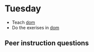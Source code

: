 # Tuesday

- Teach [dom](../../topics/javascript/dom.md) 
- Do the exerises in [dom](../../topics/javascript/dom.md) 



## Peer instruction questions



<!---

### Question 1

What will be logged out?

```javascript
const ages = [23, 88, 3, 17, 55, 64];
const youngAges = ages.forEach((age) => age <= 11);
console.log(youngAges);
```

1. Throws error
2. `[3]`
3. `[23, 88, 17, 55, 64]`
4. `[23, 88, 3, 17, 55, 64]`
5. `[undefined, undefined, undefined, undefined, undefined, undefined]`
6. `undefined`



### Question 2

```javascript
const ages = [23, 88, 3, 17, 55, 64];
const isOld = (age) => age <= 11;
const oldAges = ages.filter(isOld);
console.log(oldAges);
```

1. Throws error
2. `[3]`
3. `[23, 88, 17, 55, 64]`
4. `[23, 88, 3, 17, 55, 64]`
5. `[undefined, undefined, undefined, undefined, undefined, undefined]`
6. `undefined`



### Question 3

```javascript
const ages = [23, 88, 3, 17, 55, 64];
function getAgeDescription(age) {
  console.log(age + " years old");
}
const agesDescription = ages.map(getAgeDescription);
console.log(agesDescription);
```

1. Throws error
2. `[23, 88, 3, 17, 55, 64]`
3. `["23 years old", "88 years old", "3 years old", "17 years old", "55 years old", "64 years old"]`
4. `[undefined, undefined, undefined, undefined, undefined, undefined ]`
5. `undefined`





-->

